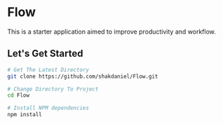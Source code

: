Flow
===

This is a starter application aimed to improve productivity and workflow.

Let's Get Started
------
```bash
# Get The Latest Directory
git clone https://github.com/shakdaniel/Flow.git

# Change Directory To Project
cd Flow

# Install NPM dependencies
npm install
```
